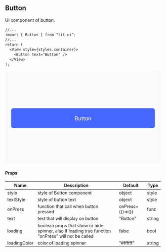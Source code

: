 ## Button

UI component of button.

```tsx
//...
import { Button } from "tit-ui";
//...
return (
  <View style={styles.container}>
    <Button text="Button" />
  </View>
);
```

![alt button](https://github.com/blnaxblachbl/tit-ui/blob/main/images/button.png?raw=true)

#### Props
| Name         | Description | Default | Type |
| ------------ |-------------|---------|------|
| style        | style of Button component | object | style |
| textStyle    | style of button text | object | style | 
| onPress      | function that call when button pressed | onPress={()=>{}} | func |
| text         | text that will display on button | "Button" | string |
| loading      | boolean props that show or hide spinner, also if loading true function "onPress" will not be called | false | bool |
| loadingColor | color of loading spinner | "#ffffff" | string |
